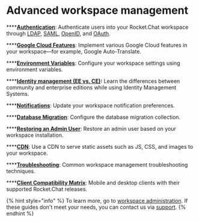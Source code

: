 # Advanced workspace management

\*\*\*\*[**Authentication**](authentication/): Authenticate users into your Rocket.Chat workspace through [LDAP](../../use-rocket.chat/workspace-administration/settings/ldap/), [SAML](../../use-rocket.chat/workspace-administration/settings/saml/), [OpenID](authentication/open-id-connect/), and [OAuth](../../use-rocket.chat/workspace-administration/settings/oauth/).

\*\*\*\*[**Google Cloud Features**](google-cloud.md): Implement various Google Cloud features in your workspace—for example, Google Auto-Translate.

\*\*\*\*[**Environment Variables**](../../deploy/rocket.chat-environment-configuration/environment-variables.md): Configure your workspace settings using environment variables.

\*\*\*\*[**Identity management (EE vs. CE)**](identity-management-ee-vs-ce.md)**:** Learn the differences between community and enterprise editions while using Identity Management Systems.

\*\*\*\*[**Notifications**](notifications.md): Update your workspace notification preferences.

\*\*\*\*[**Database Migration**](database-migration.md): Configure the database migration collection.

\*\*\*\*[**Restoring an Admin User**](restoring-an-admin.md): Restore an admin user based on your workspace installation.

\*\*\*\*[**CDN**](cdn.md): Use a CDN to serve static assets such as JS, CSS, and images to your workspace.

\*\*\*\*[**Troubleshooting**](troubleshooting.md): Common workspace management troubleshooting techniques.

\*\*\*\*[**Client Compatibility Matrix**](client-compatibility-matrix.md): Mobile and desktop clients with their supported Rocket.Chat releases.

{% hint style="info" %}
To learn more, go to [workspace administration](../../use-rocket.chat/workspace-administration/). If these guides don't meet your needs, you can contact us via [support](../../resources/get-support/).
{% endhint %}
